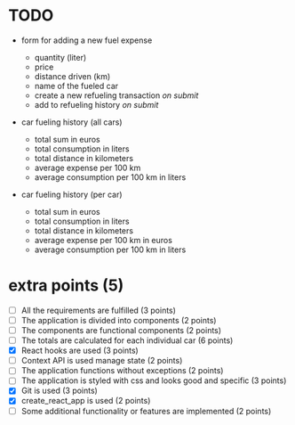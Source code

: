 # TODO

- form for adding a new fuel expense

  - quantity (liter)
  - price
  - distance driven (km)
  - name of the fueled car
  - create a new refueling transaction _on submit_
  - add to refueling history _on submit_

- car fueling history (all cars)

  - total sum in euros
  - total consumption in liters
  - total distance in kilometers
  - average expense per 100 km
  - average consumption per 100 km in liters

- car fueling history (per car)

  - total sum in euros
  - total consumption in liters
  - total distance in kilometers
  - average expense per 100 km in euros
  - average consumption per 100 km in liters

# extra points (5)

- [ ] All the requirements are fulfilled (3 points)
- [ ] The application is divided into components (2 points)
- [ ] The components are functional components (2 points)
- [ ] The totals are calculated for each individual car (6 points)
- [x] React hooks are used (3 points)
- [ ] Context API is used manage state (2 points)
- [ ] The application functions without exceptions (2 points)
- [ ] The application is styled with css and looks good and specific (3 points)
- [x] Git is used (3 points)
- [x] create_react_app is used (2 points)
- [ ] Some additional functionality or features are implemented (2 points)
